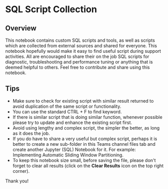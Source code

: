# SQL Script Collection

## Overview

This notebook contains custom SQL scripts and tools, as well as scripts which are collected from external sources and shared for everyone. This notebook hopefully would make it easy to find useful script during support activities. All are encouraged to share their on the job SQL scripts for diagnostic, troubleshooting and performance tuning or anything that is deemed helpful to others. Feel free to contribute and share using this notebook. 

## Tips

-   Make sure to check for existing script with similar result returned to avoid duplication of the same script or functionality.
-   You can use the standard CTRL + F to find keyword.
-   If there is similar script that is doing similar function, whenever possible please try to update and enhance the existing script first.
-   Avoid using lengthy and complex script, the simpler the better, as long as it does the job.
-   If you do have to share a very useful but complex script, perhaps it is better to create a new sub-folder in this Teams channel files tab and create another Jupyter (SQL) Notebook for it. For example: Implementing Automatic Sliding Window Partitioning.
-   To keep this notebook size small, before saving the file, please don't forget to clear all results (click on the **Clear Results** icon on the top right corner). 

Thank you!